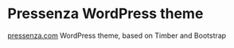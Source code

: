 Pressenza WordPress theme
=========

[pressenza.com](http://pressenza.com) WordPress theme, based on Timber and Bootstrap
